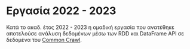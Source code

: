 # Εργασία 2022 - 2023

Κατά το ακαδ. έτος 2022 - 2023 η ομαδική εργασία που ανατέθηκε αποτελούσε ανάλυση δεδομένων μέσω των RDD και DataFrame API σε δεδομένα του [Common Crawl](https://commoncrawl.org/get-started).
